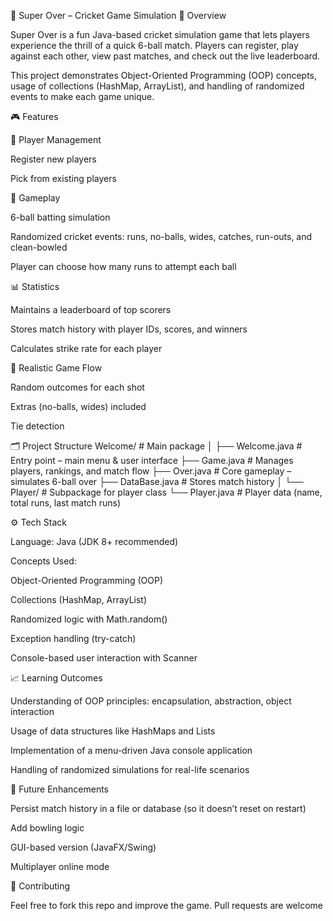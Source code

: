 🏏 Super Over – Cricket Game Simulation
📌 Overview

Super Over is a fun Java-based cricket simulation game that lets players experience the thrill of a quick 6-ball match.
Players can register, play against each other, view past matches, and check out the live leaderboard.

This project demonstrates Object-Oriented Programming (OOP) concepts, usage of collections (HashMap, ArrayList), and handling of randomized events to make each game unique.

🎮 Features

👤 Player Management

Register new players

Pick from existing players

🏏 Gameplay

6-ball batting simulation

Randomized cricket events: runs, no-balls, wides, catches, run-outs, and clean-bowled

Player can choose how many runs to attempt each ball

📊 Statistics

Maintains a leaderboard of top scorers

Stores match history with player IDs, scores, and winners

Calculates strike rate for each player

🎲 Realistic Game Flow

Random outcomes for each shot

Extras (no-balls, wides) included

Tie detection

🗂 Project Structure
Welcome/               # Main package
│
├── Welcome.java       # Entry point – main menu & user interface
├── Game.java          # Manages players, rankings, and match flow
├── Over.java          # Core gameplay – simulates 6-ball over
├── DataBase.java      # Stores match history
│
└── Player/            # Subpackage for player class
    └── Player.java    # Player data (name, total runs, last match runs)

⚙️ Tech Stack

Language: Java (JDK 8+ recommended)

Concepts Used:

Object-Oriented Programming (OOP)

Collections (HashMap, ArrayList)

Randomized logic with Math.random()

Exception handling (try-catch)

Console-based user interaction with Scanner

📈 Learning Outcomes

Understanding of OOP principles: encapsulation, abstraction, object interaction

Usage of data structures like HashMaps and Lists

Implementation of a menu-driven Java console application

Handling of randomized simulations for real-life scenarios

🚀 Future Enhancements

Persist match history in a file or database (so it doesn’t reset on restart)

Add bowling logic

GUI-based version (JavaFX/Swing)

Multiplayer online mode

🙌 Contributing

Feel free to fork this repo and improve the game. Pull requests are welcome
